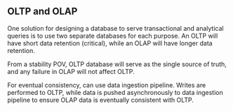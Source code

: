 ## OLTP and OLAP

One solution for designing a database to serve transactional and analytical queries is to use two separate databases for each purpose. An OLTP will have short data retention (critical), while an OLAP will have longer data retention.

From a stability POV, OLTP database will serve as the single source of truth, and any failure in OLAP will not affect OLTP.

For eventual consistency, can use data ingestion pipeline. Writes are performed to OLTP, while data is pushed asynchronously to data ingestion pipeline to ensure OLAP data is eventually consistent with OLTP.
